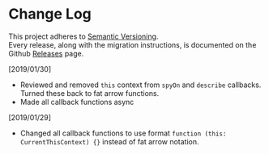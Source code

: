 # Change Log

This project adheres to [Semantic Versioning](http://semver.org/).  
Every release, along with the migration instructions, is documented on the Github [Releases](https://github.com/xabikos/vscode-jasmine/releases) page.

[2019/01/30] 
- Reviewed and removed `this` context from `spyOn` and `describe` callbacks. Turned these back to fat arrow functions.
- Made all callback functions async

[2019/01/29]

- Changed all callback functions to use format `function (this: CurrentThisContext) {}` instead of fat arrow notation.
